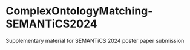 # ComplexOntologyMatching-SEMANTiCS2024
Supplementary material for SEMANTiCS 2024 poster paper submission
